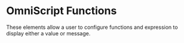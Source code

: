 # OmniScript Functions

These elements allow a user to configure functions and expression to display either a value or message.
